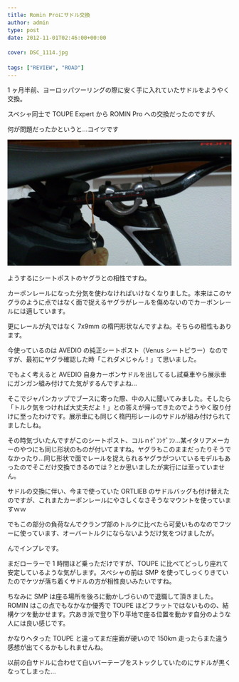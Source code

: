 ```yaml
---
title: Romin Proにサドル交換
author: admin
type: post
date: 2012-11-01T02:46:00+00:00

cover: DSC_1114.jpg

tags: ["REVIEW", "ROAD"]
---
```


1 ヶ月半前、ヨーロッパツーリングの際に安く手に入れていたサドルをようやく交換。

スペシャ同士で TOUPE Expert から ROMIN Pro への交換だったのですが、

何が問題だったかというと…コイツです

![image](DSC_1114.jpg)

ようするにシートポストのヤグラとの相性ですね。

カーボンレールになった分気を使わなければいけなくなりました。本来はこのヤグラのように点ではなく面で捉えるヤグラがレールを傷めないのでカーボンレールには適しています。

更にレールが丸ではなく 7x9mm の楕円形状なんですよね。そちらの相性もあります。

今使っているのは AVEDIO の純正シートポスト（Venus シートピラー）なのですが、最初にヤグラ確認した時「これダメじゃん！」て思いました。

でもよく考えると AVEDIO 自身カーボンサドルを出してるし試乗車やら展示車にガンガン組み付けてた気がするんですよね…

そこでジャパンカップでブースに寄った際、中の人に聞いてみました。そしたら「トルク気をつければ大丈夫だよ！」との答えが帰ってきたのでようやく取り付けに至ったわけです。展示車にも同じく楕円形レールのサドルが組み付けられてましたしね。

その時気づいたんですがこのシートポスト、コルｎｹﾞﾌﾝｹﾞﾌﾝ…某イタリアメーカーのやつにも同じ形状のものが付いてますね。ヤグラもこのままだったりそうでなかったり…同じ形状で面でレールを捉えられるヤグラがついているモデルもあったのでそこだけ交換できるのでは？とか思いましたが実行には至っていません。

サドルの交換に伴い、今まで使っていた ORTLIEB のサドルバッグも付け替えたのですが、これまたカーボンレールにやさしくなさそうなマウントを使っていますｗｗ

でもこの部分の負荷なんでクランプ部のトルクに比べたら可愛いものなのでフツーに使っています、オーバートルクにならないようだけ気をつけましたが。

んでインプレです。

まだローラーで 1 時間ほど乗っただけですが、TOUPE に比べてどっしり座れて安定しているような気がします。スペシャの前は SMP を使ってしっくりきていたのでケツが落ち着くサドルの方が相性良いみたいですね。

ちなみに SMP は座る場所を後ろに動かしづらいので退職して頂きました。ROMIN はこの点でもなかなか優秀で TOUPE ほどフラットではないものの、結構ケツを動かせます。穴あき派で登り下り平地で座る位置を動かす自分のような人には良い感じです。

かなりヘタった TOUPE と違ってまだ座面が硬いので 150km 走ったらまた違う感想が出てくるかもしれませんね。

以前の白サドルに合わせて白いバーテープをストックしていたのにサドルが黒くなってしまった…
